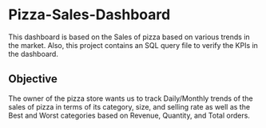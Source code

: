 # Pizza-Sales-Dashboard
This dashboard is based on the Sales of pizza based on various trends in the market. Also, this project contains an SQL query file to verify the KPIs in the dashboard.

## Objective
The owner of the pizza store wants us to track Daily/Monthly trends of the sales of pizza in terms of its category, size, and selling rate as well as the Best and Worst categories based on Revenue, Quantity, and Total orders.


